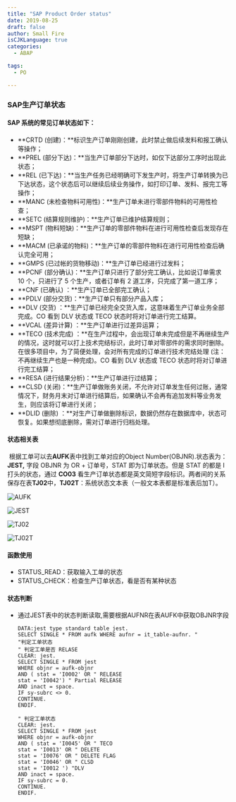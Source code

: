 ```yaml
---
title: "SAP Product Order status"
date: 2019-08-25
draft: false
author: Small Fire
isCJKLanguage: true
categories: 
  - ABAP

tags: 
  - PO

---
```




### SAP生产订单状态

#### **SAP 系统的常见订单状态如下：**

- **CRTD (创建)：**标识生产订单刚刚创建，此时禁止做后续发料和报工确认等操作；
- **PREL (部分下达)：**当生产订单部分下达时，如仅下达部分工序时出现此状态；
- **REL    (已下达)：**当生产任务已经明确可下发生产时，将生产订单转换为已下达状态，这个状态后可以继续后续业务操作，如打印订单、发料、报完工等操作；
- **MANC (未检查物料可用性)：**生产订单未进行零部件物料的可用性检查；
- **SETC (结算规则维护)：**生产订单已维护结算规则；
- **MSPT (物料短缺)：**生产订单的零部件物料在进行可用性检查后发现存在短缺；
- **MACM (已承诺的物料)：**生产订单的零部件物料在进行可用性检查后确认完全可用；
- **GMPS (已过帐的货物移动)：**生产订单已经进行过发料；
- **PCNF (部分确认)：**生产订单只进行了部分完工确认，比如说订单需求 10 个，只进行了 5 个生产，或者订单有 2 道工序，只完成了第一道工序；
- **CNF (已确认) ：**生产订单已全部完工确认；
- **PDLV (部分交货)：**生产订单只有部分产品入库；
- **DLV (交货) ：**生产订单已经完全交货入库，这意味着生产订单业务全部完成。CO 看到 DLV 状态或 TECO 状态时将对订单进行完工结算。
- **VCAL (差异计算) ：**生产订单进行过差异运算；
- **TECO (技术完成) ：**在生产过程中，会出现订单未完成但是不再继续生产的情况，这时就可以打上技术完结标识，此时订单对零部件的需求同时删除。在很多项目中，为了简便处理，会对所有完成的订单进行技术完结处理 (注：不再继续生产也是一种完成)。CO 看到 DLV 状态或 TECO 状态时将对订单进行完工结算；
- **RESA (进行结果分析)：**生产订单进行过结算；
- **CLSD (关闭)：**生产订单做账务关闭，不允许对订单发生任何过账，通常情况下，财务月末对订单进行结算后，如果确认不会再有追加发料等业务发生，则应该将订单进行关闭；
- **DLID (删除) ：**对生产订单做删除标识，数据仍然存在数据库中，状态可恢复。如果想彻底删除，需对订单进行归档处理。

#### 状态相关表

​	根据工单可以去**AUFK**表中找到工单对应的Object Number(OBJNR).状态表为：**JEST,** 字段 OBJNR 为 OR + 订单号，STAT 即为订单状态。但是 STAT 的都是 I 打头的状态，通过 **CO03** 看生产订单状态都是英文简短字段标识。两者间的关系保存在表**TJ02**中，**TJ02T**：系统状态文本表（一般文本表都是标准表后加T）。

![AUFK](/images/Resource/AUFK.png)

![JEST](/images/Resource/JEST.png)

![TJ02](/images/Resource/TJ02.png)

![TJ02T](/images/Resource/TJ02T.png)

#### 函数使用

- STATUS_READ：获取输入工单的状态
- STATUS_CHECK：检查生产订单状态，看是否有某种状态

#### 状态判断

- 通过JEST表中的状态判断读取,需要根据AUFNR在表AUFK中获取OBJNR字段

  ```JS
  DATA:jest type standard table jest.
  SELECT SINGLE * FROM aufk WHERE aufnr = it_table-aufnr. "
  "判定工单状态
  " 判定工单是否 RELASE
  CLEAR: jest.
  SELECT SINGLE * FROM jest
  WHERE objnr = aufk-objnr
  AND ( stat = 'I0002' OR " RELEASE
  stat = 'I0042') " Partial RELEASE
  AND inact = space.
  IF sy-subrc <> 0.
  CONTINUE.
  ENDIF.
  
  " 判定工单状态
  CLEAR: jest.
  SELECT SINGLE * FROM jest
  WHERE objnr = aufk-objnr
  AND ( stat = 'I0045' OR " TECO
  stat = 'I0013' OR " DELETE
  stat = 'I0076' OR " DELETE FLAG
  stat = 'I0046' OR " CLSD
  stat = 'I0012 ') "DLV
  AND inact = space.
  IF sy-subrc = 0.
  CONTINUE.
  ENDIF.
  ```

  

